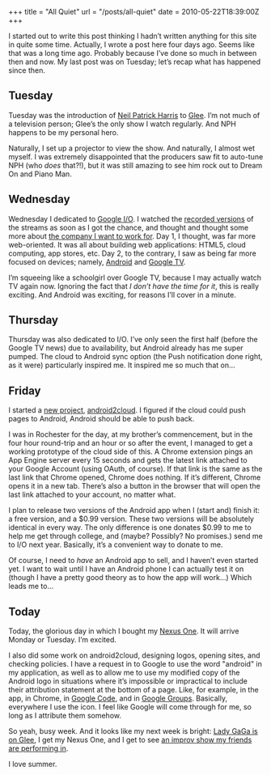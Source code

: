 +++
title = "All Quiet"
url = "/posts/all-quiet"
date = 2010-05-22T18:39:00Z
+++

I started out to write this post thinking I hadn’t written anything for this site in quite some time. Actually, I wrote a post here four days ago. Seems like that was a long time ago. Probably because I’ve done so much in between then and now. My last post was on Tuesday; let’s recap what has happened since then.

## Tuesday

Tuesday was the introduction of [Neil Patrick Harris](http://www.imdb.com/name/nm0000439/ "The man, the legend, the god.") to [Glee](http://www.fox.com/glee/ "Guilty Secret: I *adore* Kurt."). I’m not much of a television person; Glee’s the only show I watch regularly. And NPH happens to be my personal hero.

Naturally, I set up a projector to view the show. And naturally, I almost wet myself. I was extremely disappointed that the producers saw fit to auto-tune NPH (who _does_ that?!), but it was still amazing to see him rock out to Dream On and Piano Man.

## Wednesday

Wednesday I dedicated to [Google I/O](http://code.google.com/io "I will attend this before I die."). I watched the [recorded versions](http://www.youtube.com/googledevelopers "Almost as good. Almost.") of the streams as soon as I got the chance, and thought and thought some more about [the company I want to work for](http://www.suchagit.com/ "I’m really bad about this shameless self-promotion thing."). Day 1, I thought, was far more web-oriented. It was all about building web applications: HTML5, cloud computing, app stores, etc. Day 2, to the contrary, I saw as being far more focused on devices; namely, [Android](http://www.android.com/ "I wish I had one of these phones.") and [Google TV](http://www.google.com/tv "Another consumer device with Google in front of it. I’m waiting for Google Refrigerator.").

I’m squeeing like a schoolgirl over Google TV, because I may actually watch TV again now. Ignoring the fact that _I don’t have the time for it_, this is really exciting. And Android was exciting, for reasons I’ll cover in a minute.

## Thursday

Thursday was also dedicated to I/O. I’ve only seen the first half (before the Google TV news) due to availability, but Android already has me super pumped. The cloud to Android sync option (the Push notification done right, as it were) particularly inspired me. It inspired me so much that on…

## Friday

I started a [new project](http://www.suchagit.com/2010/05/android-to-cloud-push.html "I needed another one, right?"), [android2cloud](http://code.google.com/p/android2cloud/ "This has been remarkably well-received."). I figured if the cloud could push pages to Android, Android should be able to push back.

I was in Rochester for the day, at my brother’s commencement, but in the four hour round-trip and an hour or so after the event, I managed to get a working prototype of the cloud side of this. A Chrome extension pings an App Engine server every 15 seconds and gets the latest link attached to your Google Account (using OAuth, of course). If that link is the same as the last link that Chrome opened, Chrome does nothing. If it’s different, Chrome opens it in a new tab. There’s also a button in the browser that will open the last link attached to your account, no matter what.

I plan to release two versions of the Android app when I (start and) finish it: a free version, and a $0.99 version. These two versions will be absolutely identical in every way. The only difference is one donates $0.99 to me to help me get through college, and (maybe? Possibly? No promises.) send me to I/O next year. Basically, it’s a convenient way to donate to me.

Of course, I need to _have_ an Android app to sell, and I haven’t even started yet. I want to wait until I have an Android phone I can actually test it on (though I have a pretty good theory as to how the app will work…) Which leads me to…

## Today

Today, the glorious day in which I bought my [Nexus One](http://www.google.com/phone "Prediction: http://www.google.com/microwave. Make yourself a frozen dinner FROM THE CLOUD!"). It will arrive Monday or Tuesday. I’m excited.

I also did some work on android2cloud, designing logos, opening sites, and checking policies. I have a request in to Google to use the word "android" in my application, as well as to allow me to use my modified copy of the Android logo in situations where it’s impossible or impractical to include their attribution statement at the bottom of a page. Like, for example, in the app, in Chrome, in [Google Code](http://code.google.com/p/android2cloud "This basically serves as an underhanded way to let me promote the project with every link it possesses."), and in [Google Groups](http://groups.google.com/group/android2cloud "Though as long as you’re reading these mouse-overs, why not join the group?"). Basically, everywhere I use the icon. I feel like Google will come through for me, so long as I attribute them somehow.

So yeah, busy week. And it looks like my next week is bright: [Lady GaGa is on Glee](http://blog.zap2it.com/frominsidethebox/2010/05/glee-first-look-lady-gaga-tribute-clip-and-pics.html "This ranks right up there with NPH being on Glee."), I get my Nexus One, and I get to see [an improv show my friends are performing in](http://satanslemonade.tumblr.com/ "No, seriously, they’re hilarious. If you’re in Syracuse, go watch.").

I love summer.

